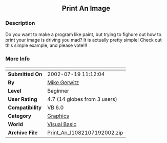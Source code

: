 ﻿<div align="center">

## Print An Image


</div>

### Description

Do you want to make a program like paint, but trying to fighure out how to print your image is driving you mad? It is actually pretty simple! Check out this simple example, and please vote!!!
 
### More Info
 


<span>             |<span>
---                |---
**Submitted On**   |2002-07-19 11:12:04
**By**             |[Mike Gerwitz](https://github.com/Planet-Source-Code/PSCIndex/blob/master/ByAuthor/mike-gerwitz.md)
**Level**          |Beginner
**User Rating**    |4.7 (14 globes from 3 users)
**Compatibility**  |VB 6\.0
**Category**       |[Graphics](https://github.com/Planet-Source-Code/PSCIndex/blob/master/ByCategory/graphics__1-46.md)
**World**          |[Visual Basic](https://github.com/Planet-Source-Code/PSCIndex/blob/master/ByWorld/visual-basic.md)
**Archive File**   |[Print\_An\_I1082107192002\.zip](https://github.com/Planet-Source-Code/mike-gerwitz-print-an-image__1-37071/archive/master.zip)








